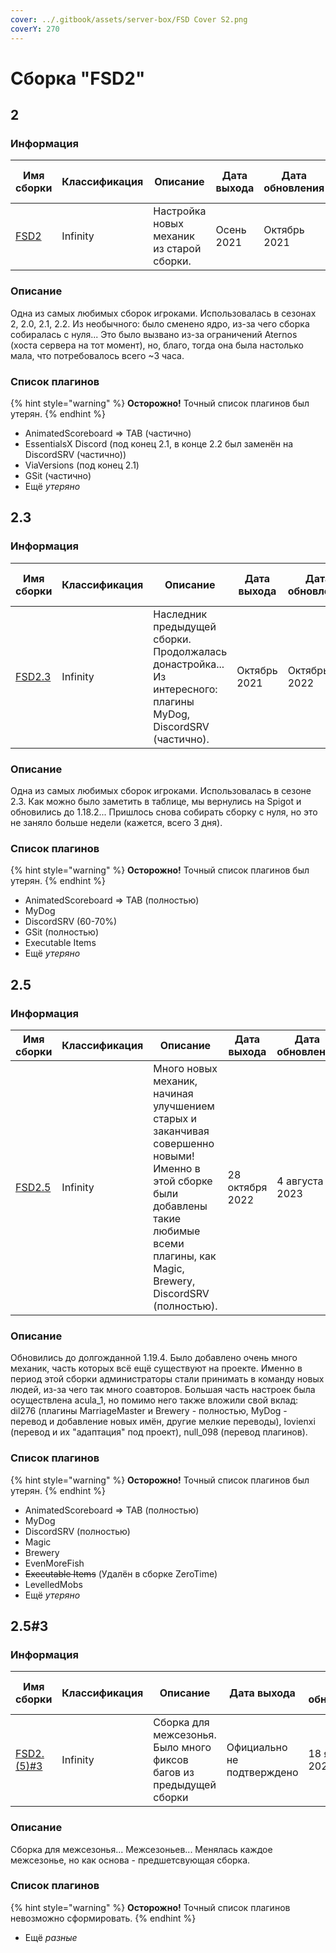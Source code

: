 ```yaml
---
cover: ../.gitbook/assets/server-box/FSD Cover S2.png
coverY: 270
---
```


# Сборка "FSD2"

## 2

### Информация

| Имя сборки     | Классификация | Описание                                  | Дата выхода | Дата обновления | Версия игры | Ядро            | Авторы (MC nickname) |
| -------------- | ------------- | ----------------------------------------- | ----------- | --------------- | ----------- | --------------- | -------------------- |
| [FSD2](./2.md) | Infinity      | Настройка новых механик из старой сборки. | Осень 2021  | Октябрь 2021    | 1.16.5      | Spigot => Paper | acula_1              |

### Описание

Одна из самых любимых сборок игроками. Использовалась в сезонах 2, 2.0, 2.1, 2.2. Из необычного: было сменено ядро, из-за чего сборка собиралась с нуля... Это было вызвано из-за ограничений Aternos (хоста сервера на тот момент), но, благо, тогда она была настолько мала, что потребовалось всего \~3 часа.

### Список плагинов

{% hint style="warning" %}
**Осторожно!** Точный список плагинов был утерян.
{% endhint %}

- AnimatedScoreboard => TAB (частично)
- EssentialsX Discord (под конец 2.1, в конце 2.2 был заменён на DiscordSRV (частично))
- ViaVersions (под конец 2.1)
- GSit (частично)
- Ещё _утеряно_

## 2.3

### Информация

| Имя сборки          | Классификация | Описание                                                                                                       | Дата выхода  | Дата обновления | Версия игры      | Ядро            | Авторы (MC nickname) |
| ------------------- | ------------- | -------------------------------------------------------------------------------------------------------------- | ------------ | --------------- | ---------------- | --------------- | -------------------- |
| [FSD2.3](./2.md#23) | Infinity      | Наследник предыдущей сборки. Продолжалась донастройка... Из интересного: плагины MyDog, DiscordSRV (частично). | Октябрь 2021 | Октябрь 2022    | 1.16.5 => 1.18.2 | Paper => Spigot | acula_1, dil276      |

### Описание

Одна из самых любимых сборок игроками. Использовалась в сезоне 2.3. Как можно было заметить в таблице, мы вернулись на Spigot и обновились до 1.18.2... Пришлось снова собирать сборку с нуля, но это не заняло больше недели (кажется, всего 3 дня).

### Список плагинов

{% hint style="warning" %}
**Осторожно!** Точный список плагинов был утерян.
{% endhint %}

- AnimatedScoreboard => TAB (полностью)
- MyDog
- DiscordSRV (60-70%)
- GSit (полностью)
- Executable Items
- Ещё _утеряно_

## 2.5

### Информация

| Имя сборки          | Классификация | Описание                                                                                                                                                                                    | Дата выхода     | Дата обновления | Версия игры      | Ядро   | Авторы (MC nickname)                              |
| ------------------- | ------------- | ------------------------------------------------------------------------------------------------------------------------------------------------------------------------------------------- | --------------- | --------------- | ---------------- | ------ | ------------------------------------------------- |
| [FSD2.5](./2.md#25) | Infinity      | Много новых механик, начиная улучшением старых и заканчивая совершенно новыми! Именно в этой сборке были добавлены такие любимые всеми плагины, как Magic, Brewery, DiscordSRV (полностью). | 28 октября 2022 | 4 августа 2023  | 1.18.2 => 1.19.4 | Spigot | acula_1, dil276, null_098 (dark_warden), lovienxi |

### Описание

Обновились до долгожданной 1.19.4. Было добавлено очень много механик, часть которых всё ещё существуют на проекте. Именно в период этой сборки администраторы стали принимать в команду новых людей, из-за чего так много соавторов. Большая часть настроек была осуществлена acula_1, но помимо него также вложили свой вклад: dil276 (плагины MarriageMaster и Brewery - полностью, MyDog - перевод и добавление новых имён, другие мелкие переводы), lovienxi (перевод и их "адаптация" под проект), null_098 (перевод плагинов).

### Список плагинов

{% hint style="warning" %}
**Осторожно!** Точный список плагинов был утерян.
{% endhint %}

- AnimatedScoreboard => TAB (полностью)
- MyDog
- DiscordSRV (полностью)
- Magic
- Brewery
- EvenMoreFish
- ~~Executable Items~~ (Удалён в сборке ZeroTime)
- LevelledMobs
- Ещё _утеряно_

## 2.5#3

### Информация

| Имя сборки               | Классификация | Описание                                                            | Дата выхода                | Дата обновления | Версия игры | Ядро   | Авторы (MC nickname) |
| ------------------------ | ------------- | ------------------------------------------------------------------- | -------------------------- | --------------- | ----------- | ------ | -------------------- |
| [FSD2.(5)#3](./2.md#253) | Infinity      | Сборка для межсезонья. Было много фиксов багов из предыдущей сборки | Официально не подтверждено | 18 января 2024  | 1.19.4      | Spigot | acula_1, lovienxi    |

### Описание

Сборка для межсезонья... Межсезоньев... Менялась каждое межсезонье, но как основа - предшетсвующая сборка.

### Список плагинов

{% hint style="warning" %}
**Осторожно!** Точный список плагинов невозможно сформировать.
{% endhint %}

- Ещё _разные_
